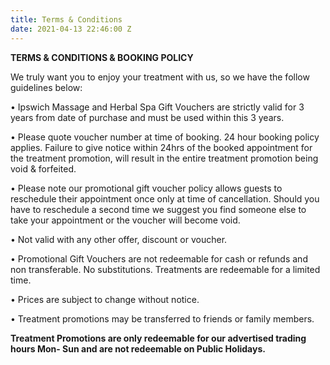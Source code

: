 ```yaml
---
title: Terms & Conditions
date: 2021-04-13 22:46:00 Z
---
```


**TERMS & CONDITIONS & BOOKING POLICY**

We truly want you to enjoy your treatment with us, so we have the follow guidelines below:

• Ipswich Massage and Herbal Spa Gift Vouchers are strictly valid for 3 years from date of purchase and must be used within this 3 years.

• Please quote voucher number at time of booking. 24 hour booking policy applies. Failure to give notice within 24hrs of the booked appointment for the treatment promotion, will result in the entire treatment promotion being void & forfeited.

• Please note our promotional gift voucher policy allows guests to reschedule their appointment once only at time of cancellation. Should you have to reschedule a second time we suggest you find someone else to take your appointment or the voucher will become void.

• Not valid with any other offer, discount or voucher.

• Promotional Gift Vouchers are not redeemable for cash or refunds and non transferable. No substitutions. Treatments are redeemable for a limited time.

• Prices are subject to change without notice.

• Treatment promotions may be transferred to friends or family members.

**Treatment Promotions are only redeemable for our advertised trading hours Mon- Sun and are not redeemable on Public Holidays.**